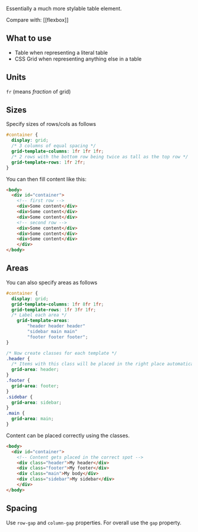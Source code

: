 Essentially a much more stylable table element.

Compare with: [[flexbox]]

## What to use
- Table when representing a literal table
- CSS Grid when representing anything else in a table

## Units
`fr` (means *fraction* of grid)

## Sizes
Specify sizes of rows/cols as follows

```css
#container {
  display: grid;
  /* 3 columns of equal spacing */
  grid-template-columns: 1fr 1fr 1fr;
  /* 2 rows with the bottom row being twice as tall as the top row */
  grid-template-rows: 1fr 2fr;
}
```

You can then fill content like this:

```html
<body>
  <div id="container">
    <!-- first row -->
    <div>Some content</div>
    <div>Some content</div>
    <div>Some content</div>
    <!-- second row -->
    <div>Some content</div>
    <div>Some content</div>
    <div>Some content</div>
	</div>
</body>
```

## Areas

You can also specify areas as follows

```css
#container {
  display: grid;
  grid-template-columns: 1fr 8fr 1fr;
  grid-template-rows: 1fr 3fr 1fr;
  /* Label each area */
	grid-template-areas:
		"header header header"
		"sidebar main main"
		"footer footer footer";
}

/* Now create classes for each template */
.header {
  /* Items with this class will be placed in the right place automatically */
  grid-area: header;
}
.footer {
  grid-area: footer;
}
.sidebar {
  grid-area: sidebar;
}
.main {
  grid-area: main;
}
```

Content can be placed correctly using the classes.

```html
<body>
  <div id="container">
    <!-- Content gets placed in the correct spot -->
    <div class="header">My header</div>
    <div class="footer">My footer</div>
    <div class="main">My body</div>
    <div class="sidebar">My sidebar</div>
	</div>
</body>
```

## Spacing

Use `row-gap` and `column-gap` properties. For overall use the `gap` property.